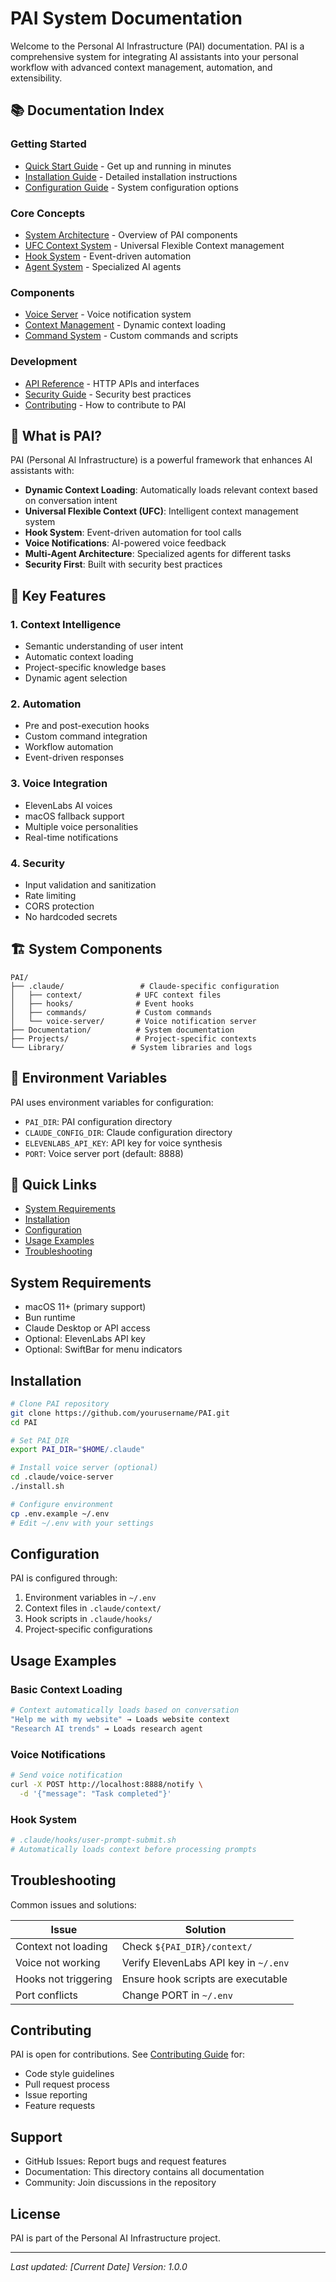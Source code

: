 # PAI System Documentation

Welcome to the Personal AI Infrastructure (PAI) documentation. PAI is a comprehensive system for integrating AI assistants into your personal workflow with advanced context management, automation, and extensibility.

## 📚 Documentation Index

### Getting Started
- [Quick Start Guide](./quick-start.md) - Get up and running in minutes
- [Installation Guide](./installation.md) - Detailed installation instructions
- [Configuration Guide](./configuration.md) - System configuration options

### Core Concepts
- [System Architecture](./architecture.md) - Overview of PAI components
- [UFC Context System](./ufc-context-system.md) - Universal Flexible Context management
- [Hook System](./hook-system.md) - Event-driven automation
- [Agent System](./agent-system.md) - Specialized AI agents

### Components
- [Voice Server](../voice-server/README.md) - Voice notification system
- [Context Management](./context-management.md) - Dynamic context loading
- [Command System](./command-system.md) - Custom commands and scripts

### Development
- [API Reference](./api-reference.md) - HTTP APIs and interfaces
- [Security Guide](./security.md) - Security best practices
- [Contributing](./contributing.md) - How to contribute to PAI

## 🚀 What is PAI?

PAI (Personal AI Infrastructure) is a powerful framework that enhances AI assistants with:

- **Dynamic Context Loading**: Automatically loads relevant context based on conversation intent
- **Universal Flexible Context (UFC)**: Intelligent context management system
- **Hook System**: Event-driven automation for tool calls
- **Voice Notifications**: AI-powered voice feedback
- **Multi-Agent Architecture**: Specialized agents for different tasks
- **Security First**: Built with security best practices

## 🎯 Key Features

### 1. Context Intelligence
- Semantic understanding of user intent
- Automatic context loading
- Project-specific knowledge bases
- Dynamic agent selection

### 2. Automation
- Pre and post-execution hooks
- Custom command integration
- Workflow automation
- Event-driven responses

### 3. Voice Integration
- ElevenLabs AI voices
- macOS fallback support
- Multiple voice personalities
- Real-time notifications

### 4. Security
- Input validation and sanitization
- Rate limiting
- CORS protection
- No hardcoded secrets

## 🏗️ System Components

```
PAI/
├── .claude/                 # Claude-specific configuration
│   ├── context/            # UFC context files
│   ├── hooks/              # Event hooks
│   ├── commands/           # Custom commands
│   └── voice-server/       # Voice notification server
├── Documentation/          # System documentation
├── Projects/               # Project-specific contexts
└── Library/               # System libraries and logs
```

## 🔧 Environment Variables

PAI uses environment variables for configuration:

- `PAI_DIR`: PAI configuration directory
- `CLAUDE_CONFIG_DIR`: Claude configuration directory
- `ELEVENLABS_API_KEY`: API key for voice synthesis
- `PORT`: Voice server port (default: 8888)

## 📖 Quick Links

- [System Requirements](#system-requirements)
- [Installation](#installation)
- [Configuration](#configuration)
- [Usage Examples](#usage-examples)
- [Troubleshooting](#troubleshooting)

## System Requirements

- macOS 11+ (primary support)
- Bun runtime
- Claude Desktop or API access
- Optional: ElevenLabs API key
- Optional: SwiftBar for menu indicators

## Installation

```bash
# Clone PAI repository
git clone https://github.com/yourusername/PAI.git
cd PAI

# Set PAI_DIR
export PAI_DIR="$HOME/.claude"

# Install voice server (optional)
cd .claude/voice-server
./install.sh

# Configure environment
cp .env.example ~/.env
# Edit ~/.env with your settings
```

## Configuration

PAI is configured through:
1. Environment variables in `~/.env`
2. Context files in `.claude/context/`
3. Hook scripts in `.claude/hooks/`
4. Project-specific configurations

## Usage Examples

### Basic Context Loading
```bash
# Context automatically loads based on conversation
"Help me with my website" → Loads website context
"Research AI trends" → Loads research agent
```

### Voice Notifications
```bash
# Send voice notification
curl -X POST http://localhost:8888/notify \
  -d '{"message": "Task completed"}'
```

### Hook System
```yaml
# .claude/hooks/user-prompt-submit.sh
# Automatically loads context before processing prompts
```

## Troubleshooting

Common issues and solutions:

| Issue | Solution |
|-------|----------|
| Context not loading | Check `${PAI_DIR}/context/` |
| Voice not working | Verify ElevenLabs API key in `~/.env` |
| Hooks not triggering | Ensure hook scripts are executable |
| Port conflicts | Change PORT in `~/.env` |

## Contributing

PAI is open for contributions. See [Contributing Guide](./contributing.md) for:
- Code style guidelines
- Pull request process
- Issue reporting
- Feature requests

## Support

- GitHub Issues: Report bugs and request features
- Documentation: This directory contains all documentation
- Community: Join discussions in the repository

## License

PAI is part of the Personal AI Infrastructure project.

---

*Last updated: [Current Date]*
*Version: 1.0.0*